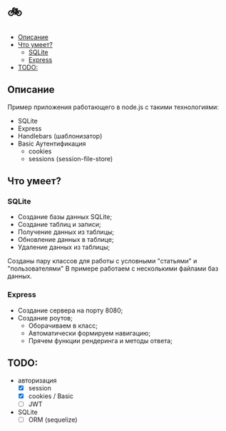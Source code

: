 # 🚲

<!-- vim-markdown-toc GFM -->

* [Описание](#Описание)
* [Что умеет?](#Что-умеет)
  * [SQLite](#sqlite)
  * [Express](#express)
* [TODO:](#todo)

<!-- vim-markdown-toc -->

## Описание
Пример приложения работающего в node.js c такими технологиями:

- SQLite
- Express
- Handlebars (шаблонизатор)
- Basic Аутентификация
  - cookies
  - sessions (session-file-store)


## Что умеет?

### SQLite
- Создание базы данных SQLite;
- Создание таблиц и записи;
- Получение данных из таблицы;
- Обновление данных в таблице;
- Удаление данных из таблицы;

Созданы пару классов для работы с условными "статьями" и "пользователями"
В примере работаем с несколькими файлами баз данных.

### Express
- Создание сервера на порту 8080;
- Создание роутов;
  - Оборачиваем в класс;
  - Автоматически формируем навигацию;
  - Прячем функции рендеринга и методы ответа;


## TODO:
- авторизация
  - [x] session
  - [x] cookies / Basic
  - [ ] JWT
- SQLite
  - [ ] ORM (sequelize)

